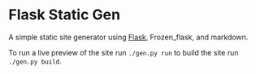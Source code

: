 # Flask Static Gen

A simple static site generator using [Flask](http://flask.pocoo.org), Frozen_flask, and markdown.

To run a live preview of the site run `./gen.py run` to build the site run `./gen.py build`.
